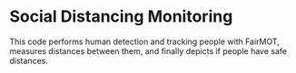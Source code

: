 # Social Distancing Monitoring

This code performs human detection and tracking people with FairMOT, measures distances between them, and finally depicts if people have safe distances.
